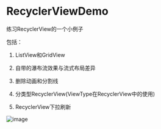 # RecyclerViewDemo
练习RecyclerView的一个小例子

包括：  


1. ListView和GridView

2. 自带的瀑布流效果与流式布局差异

3. 删除动画和分割线

4. 分类型RecyclerView(ViewType在RecyclerView中的使用)

5. RecyclerView下拉刷新

![image](RecyclerViewDemo/screenshots/首页.png)

